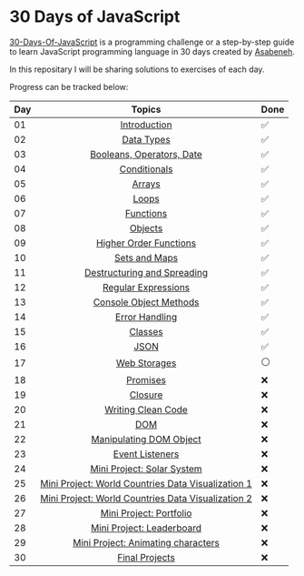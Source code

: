 # 30 Days of JavaScript

[30-Days-Of-JavaScript](https://github.com/Asabeneh/30-Days-Of-JavaScript) is a programming challenge or a step-by-step guide to learn JavaScript programming language in 30 days created by [Asabeneh](https://github.com/Asabeneh).

In this repositary I will be sharing solutions to exercises of each day.

Progress can be tracked below:

| Day |                                    Topics                                    | Done               |
| --- | :--------------------------------------------------------------------------: | ------------------ |
| 01  |                [Introduction](./01_Day_Introduction/day01.md)                | :white_check_mark: |
| 02  |                  [Data Types](./02_Day_Data_Types/day02.md)                  | :white_check_mark: |
| 03  |    [Booleans, Operators, Date](./03_Day_Booleans_Operators_Date/day03.md)    | :white_check_mark: |
| 04  |                [Conditionals](./04_Day_Conditionals/day04.md)                | :white_check_mark: |
| 05  |                      [Arrays](./05_Day_Arrays/day05.md)                      | :white_check_mark: |
| 06  |                       [Loops](./06_Day_Loops/day06.md)                       | :white_check_mark: |
| 07  |                   [Functions](./07_Day_Functions/day07.md)                   | :white_check_mark: |
| 08  |                     [Objects](./08_Day_Objects/day08.md)                     | :white_check_mark: |
| 09  |      [Higher Order Functions](./09_Day_Higher_Order_Functions/day09.md)      | :white_check_mark: |
| 10  |               [Sets and Maps](./10_Day_Sets_And_Maps/day10.md)               | :white_check_mark: |
| 11  | [Destructuring and Spreading](./11_Day_Destructuring_And_Spreading/day11.md) | :white_check_mark: |
| 12  |         [Regular Expressions](./12_Day_Regular_Expressions/day12.md)         | :white_check_mark: |
| 13  |      [Console Object Methods](./13_Day_Console_Object_Methods/day13.md)      | :white_check_mark: |
| 14  |              [Error Handling](./14_Day_Error_Handling/day14.md)              | :white_check_mark: |
| 15  |                     [Classes](./15_Day_Classes/day15.md)                     | :white_check_mark: |
| 16  |                        [JSON](./16_Day_JSON/day16.md)                        | :white_check_mark: |
| 17  |                               [Web Storages]()                               | :white_circle:     |
| 18  |                                 [Promises]()                                 | :x:                |
| 19  |                                 [Closure]()                                  | :x:                |
| 20  |                            [Writing Clean Code]()                            | :x:                |
| 21  |                                   [DOM]()                                    | :x:                |
| 22  |                         [Manipulating DOM Object]()                          | :x:                |
| 23  |                             [Event Listeners]()                              | :x:                |
| 24  |                        [Mini Project: Solar System]()                        | :x:                |
| 25  |            [Mini Project: World Countries Data Visualization 1]()            | :x:                |
| 26  |            [Mini Project: World Countries Data Visualization 2]()            | :x:                |
| 27  |                         [Mini Project: Portfolio]()                          | :x:                |
| 28  |                        [Mini Project: Leaderboard]()                         | :x:                |
| 29  |                    [Mini Project: Animating characters]()                    | :x:                |
| 30  |                              [Final Projects]()                              | :x:                |
